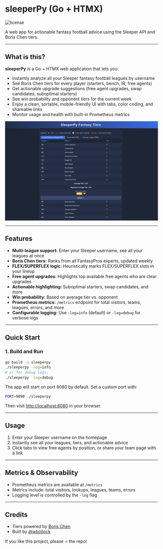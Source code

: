 
# sleeperPy (Go + HTMX)

![license](https://img.shields.io/github/license/wbollock/sleeperPy)

A web app for actionable fantasy football advice using the Sleeper API and Boris Chen tiers.

---

## What is this?

**sleeperPy** is a Go + HTMX web application that lets you:

- Instantly analyze all your Sleeper fantasy football leagues by username
- See Boris Chen tiers for every player (starters, bench, IR, free agents)
- Get actionable upgrade suggestions (free agent upgrades, swap candidates, suboptimal starters)
- See win probability and opponent tiers for the current week
- Enjoy a clean, sortable, mobile-friendly UI with tabs, color coding, and shareable links
- Monitor usage and health with built-in Prometheus metrics

![screenshot](img/web_view.png)

---

## Features

- **Multi-league support:** Enter your Sleeper username, see all your leagues at once
- **Boris Chen tiers:** Ranks from all FantasyPros experts, updated weekly
- **FLEX/SUPERFLEX logic:** Heuristically marks FLEX/SUPERFLEX slots in your lineup
- **Free agent upgrades:** Highlights top available free agents who are clear upgrades
- **Actionable highlighting:** Suboptimal starters, swap candidates, and more
- **Win probability:** Based on average tier vs. opponent
- **Prometheus metrics:** `/metrics` endpoint for total visitors, teams, leagues, errors, and more
- **Configurable logging:** Use `-log=info` (default) or `-log=debug` for verbose logs

---

## Quick Start

### 1. Build and Run

```sh
go build -o sleeperpy
./sleeperpy -log=info
# or for debug logs:
./sleeperpy -log=debug
```

The app will start on port 8080 by default. Set a custom port with:

```sh
PORT=9090 ./sleeperpy
```

Then visit [http://localhost:8080](http://localhost:8080) in your browser.

---

## Usage

1. Enter your Sleeper username on the homepage
2. Instantly see all your leagues, tiers, and actionable advice
3. Click tabs to view free agents by position, or share your team page with a link

---

## Metrics & Observability

- Prometheus metrics are available at `/metrics`
- Metrics include: total visitors, lookups, leagues, teams, errors
- Logging level is controlled by the `-log` flag

---

## Credits

- Tiers powered by [Boris Chen](https://www.borischen.co/)
- Built by [@wbollock](https://github.com/wbollock)

If you like this project, please ⭐ the repo!
